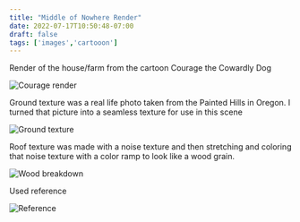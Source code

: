 ```yaml
---
title: "Middle of Nowhere Render"
date: 2022-07-17T10:50:48-07:00
draft: false
tags: ['images','cartooon']
---
```

Render of the house/farm from the cartoon Courage
the Cowardly Dog

![Courage render](/couragerender.png)

Ground texture was a real life photo taken from the Painted Hills
in Oregon. I turned that picture into a seamless texture for
use in this scene

![Ground texture](/crackedrock.png)

Roof texture was made with a noise texture and then stretching
and coloring that noise texture with a color ramp to look like a wood grain.

![Wood breakdown](/breakdown.gif)

Used reference

![Reference](/courageref.gif)
